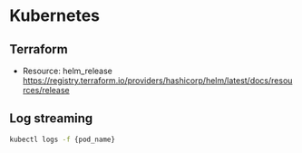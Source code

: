 # Kubernetes

## Terraform
- Resource: helm_release https://registry.terraform.io/providers/hashicorp/helm/latest/docs/resources/release

## Log streaming
``` bash
kubectl logs -f {pod_name}
```